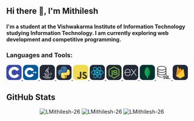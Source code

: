 <h2 >Hi there 👋, I'm Mithilesh </h2>
<h4>I'm a student at the Vishwakarma Institute of Information Technology studying Information Technology. I am currently exploring web development and competitive programming. </h4>

<h3 align="left">Languages and Tools:</h3>
<p align="left">


  <a href="https://www.learn-c.org/" target="_blank"> 
  <img src="https://raw.githubusercontent.com/tandpfun/skill-icons/main/icons/C.svg" alt="C" width="40" height="40"/> </a>

  <a href="https://www.w3schools.com/cpp/" target="_blank"> 
  <img src="https://raw.githubusercontent.com/tandpfun/skill-icons/main/icons/CPP.svg" alt="cplusplus" width="40" height="40"/> </a>

  <a href="https://www.learnjavaonline.org/" target="_blank"> 
  <img src="https://github.com/tandpfun/skill-icons/blob/main/icons/Java-Dark.svg" alt="Java" width="40" height="40"/> </a>
  
  <a href="https://www.python.org" target="_blank"> 
  <img src="https://raw.githubusercontent.com/tandpfun/skill-icons/main/icons/Python-Dark.svg" alt="python" width="40" height="40"/> </a>
 
  <a href="https://developer.mozilla.org/en-US/docs/Web/JavaScript" target="_blank">
  <img src="https://raw.githubusercontent.com/tandpfun/skill-icons/main/icons/JavaScript.svg" alt="javascript" width="40" height="40"/> </a> 
  
  <a href="https://reactjs.org/" target="_blank"> 
  <img src="https://raw.githubusercontent.com/tandpfun/skill-icons/main/icons/React-Dark.svg" alt="cplusplus" width="40" height="40"/> </a> 
 
  <a href="https://nodejs.org" target="_blank"> 
  <img src="https://raw.githubusercontent.com/tandpfun/skill-icons/main/icons/NodeJS-Dark.svg" alt="nodejs" width="40" height="40"/> </a>
  
  <a href="https://expressjs.com/" target="_blank"> 
  <img src="https://raw.githubusercontent.com/tandpfun/skill-icons/main/icons/ExpressJS-Dark.svg" alt="nodejs" width="40" height="40"/> </a>

  <a href="https://www.mongodb.com/" target="_blank">
  <img src="https://raw.githubusercontent.com/tandpfun/skill-icons/main/icons/MongoDB.svg" alt="mongodb" width="40" height="40"/> </a>

  <a href="https://www.w3schools.com/sql/" target="_blank"> 
  <img src="https://github.com/LMithilesh-26/LMithilesh-26/blob/main/SQL.svg" alt="SQL" width="40" height="40"/> </a>

  <a href="https://firebase.google.com/" target="_blank"> 
  <img src="https://raw.githubusercontent.com/tandpfun/skill-icons/main/icons/Firebase-Dark.svg" alt="firebase" width="40" height="40"/> </a>
 

## GitHub Stats
<p align="center">
  <div align="center">
    <img height = "180" width = "400" src="https://github-readme-stats.vercel.app/api?username=LMithilesh-26&show_icons=true&theme=outrun" alt="LMithilesh-26">
    <img height = "180" width = "400" src="https://github-readme-streak-stats.herokuapp.com/?user=LMithilesh-26&theme=buefy-dark&date_format=M%20j%5B%2C%20Y%5D" alt="LMithilesh-26" />
    <img height = "180" width = "400" src="https://github-readme-stats.vercel.app/api/top-langs?username=LMithilesh-26&show_icons=true&locale=en&layout=compact&theme=outrun" alt="LMithilesh-26">
  </div>
</p>
